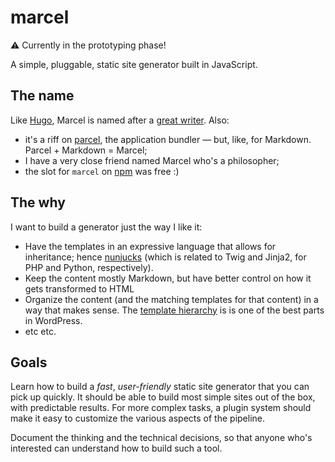 # marcel

⚠️ Currently in the prototyping phase!

A simple, pluggable, static site generator built in JavaScript.

## The name

Like [Hugo](https://gohugo.io), Marcel is named after a [great writer](https://en.wikipedia.org/wiki/Marcel_Proust). Also:

-   it's a riff on [parcel](https://parceljs.org/), the application bundler — but, like, for Markdown. Parcel + Markdown = Marcel;
-   I have a very close friend named Marcel who's a philosopher;
-   the slot for `marcel` on [npm](https://npmjs.com/package/marcel) was free :)

## The why

I want to build a generator just the way I like it:

-   Have the templates in an expressive language that allows for inheritance; hence [nunjucks](https://mozilla.github.io/nunjucks/) (which is related to Twig and Jinja2, for PHP and Python, respectively).
-   Keep the content mostly Markdown, but have better control on how it gets transformed to HTML
-   Organize the content (and the matching templates for that content) in a way that makes sense. The [template hierarchy](https://forklor.github.io/wp-template-hierarchy) is is one of the best parts in WordPress.
-   etc etc.

## Goals

Learn how to build a _fast_, _user-friendly_ static site generator that you can pick up quickly. It should be able to build most simple sites out of the box, with predictable results. For more complex tasks, a plugin system should make it easy to customize the various aspects of the pipeline.

Document the thinking and the technical decisions, so that anyone who's interested can understand how to build such a tool.
